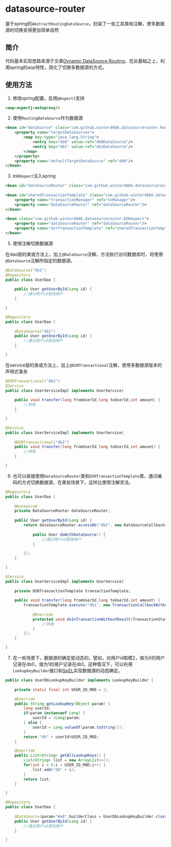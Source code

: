 # datasource-router
基于spring的`AbstractRoutingDataSource`，封装了一些工具类和注解，使多数据源的切换变得更加简单自然

## 简介
代码基本实现思路来源于文章[Dynamic DataSource Routing](https://spring.io/blog/2007/01/23/dynamic-datasource-routing/)，在此基础之上，利用spring的aop特性，简化了切换多数据源的方式。

## 使用方法
1. 修改spring配置，启用`@AspectJ`支持
```xml
<aop:aspectj-autoproxy/>
```

2. 使用`RoutingDataSource`作为数据源
```xml
<bean id="dataSource" class="com.github.winter4666.datasourcerouter.RoutingDataSource">
    <property name="targetDataSources">
        <map key-type="java.lang.String">
            <entry key="db0" value-ref="db0DataSource"/>
            <entry key="db1" value-ref="db1DataSource"/>
        </map>
    </property>
    <property name="defaultTargetDataSource" ref="db0"/>
</bean>
```

3. `DSRAspect`注入spring
```xml
<bean id="dataSourceRouter" class="com.github.winter4666.datasourcerouter.DataSourceRouter"/>
    
<bean id="sharedTransactionTemplate" class="com.github.winter4666.datasourcerouter.DSRTransactionTemplate">
    <property name="transactionManager" ref="txManager"/>
    <property name="dataSourceRouter" ref="dataSourceRouter"/>
</bean>
   
<bean class="com.github.winter4666.datasourcerouter.DSRAspect">
    <property name="dataSourceRouter" ref="dataSourceRouter"/>
    <property name="dsrTransactionTemplate" ref="sharedTransactionTemplate"/>
</bean>
```

5. 使用注解切换数据源

在dao层的类或方法上，加上`@DataSource`注解，方法执行访问数据库时，将使用`@DataSource`注解所指定的数据源。
```java
@DataSource("db1")
@Repository
public class UserDao {
	
	public User getUserById(Long id) {
		//通过用户id查找用户
	}

}
```
```java
@Repository
public class UserDao {
	
	@DataSource("db1")
	public User getUserById(Long id) {
		//通过用户id查找用户
	}

}
```
在service层的类或方法上，加上`@DSRTransactional`注解，使用多数据源版本的声明式事务
```java
@DSRTransactional("db1")
@Service
public class UserServiceImpl implements UserService{
	
	public void transfer(long fromUserId,long toUserId,int amount) {
		//转账
	}

}
```
```java
@Service
public class UserServiceImpl implements UserService{
	
	@DSRTransactional("db1")
	public void transfer(long fromUserId,long toUserId,int amount) {
		//转账
	}

}
```

6. 也可以直接使用`DataSourceRouter`类和`DSRTransactionTemplate`类，通过编码的方式切换数据源，在某些场景下，这样比使用注解灵活。
```java
@Repository
public class UserDao {
	
	@Autowired
	private DataSourceRouter dataSourceRouter;
	
	public User getUserById(Long id) {
		return dataSourceRouter.accessDb("db1", new DataSourceCallback<User>() {
		
			public User doWithDataSource() {
				//通过用户id查找用户
			}
			
		});
	}

}
```
```java
@Service
public class UserServiceImpl implements UserService{
	
	private DSRTransactionTemplate transactionTemplate;
	
	public void transfer(long fromUserId,long toUserId,int amount) {
		transactionTemplate.execute("db1", new TransactionCallbackWithoutResult() {
			
			@Override
			protected void doInTransactionWithoutResult(TransactionStatus status) {
				//转账
			}
		});
	}

}
```

7. 在一些场景下，数据源的确定是动态的。譬如，对用户id取模2，值为0的用户记录在db0，值为1的用户记录在db1。这种情况下，可以利用`LookupKeyBuilder`接口和[SpEL](https://docs.spring.io/spring/docs/3.0.x/reference/expressions.html)实现数据源的动态确定。
```java
public class UserDbLookupKeyBuilder implements LookupKeyBuilder {
	
	private static final int USER_ID_MOD = 2;

	@Override
	public String getLookupKey(Object param) {
		long userId;
		if(param instanceof Long) {
			userId = (Long)param;
		} else {
			userId = Long.valueOf(param.toString());
		}
		return "db" + userId%USER_ID_MOD;
	}

	@Override
	public List<String> getAllLookupKeys() {
    	List<String> list = new ArrayList<>();
    	for(int i = 0;i < USER_ID_MOD;i++) {
    		list.add("db" + i);
    	}
    	return list;
	}

}
```
```java
@Repository
public class UserDao {
	
	@DataSource(param="#a0",builderClass = UserDbLookupKeyBuilder.class)
	public User getUserById(Long id) {
		//通过用户id查找用户
	}

}
```
